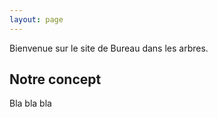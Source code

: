 ```yaml
---
layout: page
---
```


Bienvenue sur le site de Bureau dans les arbres.

## Notre concept

Bla bla bla
